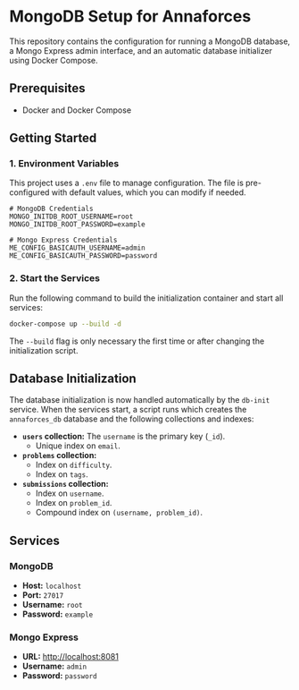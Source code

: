 # MongoDB Setup for Annaforces

This repository contains the configuration for running a MongoDB database, a Mongo Express admin interface, and an automatic database initializer using Docker Compose.

## Prerequisites

- Docker and Docker Compose

## Getting Started

### 1. Environment Variables
This project uses a `.env` file to manage configuration. The file is pre-configured with default values, which you can modify if needed.

```
# MongoDB Credentials
MONGO_INITDB_ROOT_USERNAME=root
MONGO_INITDB_ROOT_PASSWORD=example

# Mongo Express Credentials
ME_CONFIG_BASICAUTH_USERNAME=admin
ME_CONFIG_BASICAUTH_PASSWORD=password
```

### 2. Start the Services
Run the following command to build the initialization container and start all services:
```bash
docker-compose up --build -d
```
The `--build` flag is only necessary the first time or after changing the initialization script.

## Database Initialization
The database initialization is now handled automatically by the `db-init` service. When the services start, a script runs which creates the `annaforces_db` database and the following collections and indexes:

-   **`users` collection:** The `username` is the primary key (`_id`).
    -   Unique index on `email`.
-   **`problems` collection:**
    -   Index on `difficulty`.
    -   Index on `tags`.
-   **`submissions` collection:**
    -   Index on `username`.
    -   Index on `problem_id`.
    -   Compound index on `(username, problem_id)`.
## Services

### MongoDB
-   **Host:** `localhost`
-   **Port:** `27017`
-   **Username:** `root`
-   **Password:** `example`

### Mongo Express
-   **URL:** [http://localhost:8081](http://localhost:8081)
-   **Username:** `admin`
-   **Password:** `password`
